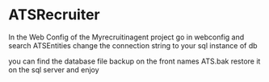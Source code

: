 # ATSRecruiter

In the Web Config of the Myrecruitinagent project go in webconfig and search ATSEntities change the connection string to your sql instance of db 

you can find the database file backup on the front names ATS.bak restore it on the sql server and enjoy
